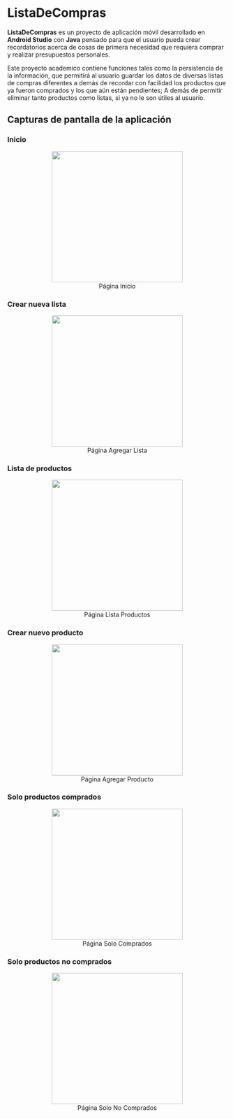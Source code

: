 # ListaDeCompras

**ListaDeCompras** es un proyecto de aplicación móvil desarrollado en **Android Studio** con **Java** pensado para que el usuario pueda crear recordatorios acerca de cosas de primera necesidad que requiera comprar y realizar presupuestos personales.

Este proyecto academico contiene funciones tales como la persistencia de la información, que permitirá al usuario guardar los datos de diversas listas de compras diferentes a demás de recordar con facilidad los productos que ya fueron comprados y los que aún están pendientes; A demás de permitir eliminar tanto productos como listas, si ya no le son útiles al usuario.

## Capturas de pantalla de la aplicación

### Inicio
<p align="center">
  <img src="https://github.com/user-attachments/assets/a6811a8d-03bc-493c-a7f5-931cea99fbcd" width="300"> <br>
  Página Inicio
</p>

### Crear nueva lista
<p align="center">
  <img src="https://github.com/user-attachments/assets/2ce725c1-5bd1-4941-bed7-5f8918db4a23" width="300"> <br>
  Página Agregar Lista
</p>

### Lista de productos
<p align="center">
  <img src="https://github.com/user-attachments/assets/f0f87f0e-c841-4113-aed2-d7bbe1a81c99" width="300"> <br>
  Página Lista Productos
</p>

### Crear nuevo producto
<p align="center">
  <img src="https://github.com/user-attachments/assets/1d74fb4c-ab4d-4478-9c3e-3f8592940a6e" width="300"> <br>
  Página Agregar Producto
</p>

### Solo productos comprados
<p align="center">
  <img src="https://github.com/user-attachments/assets/b9bc3704-7fbd-437a-97f8-d2b2ed49b506" width="300"> <br>
  Página Solo Comprados
</p>

### Solo productos no comprados
<p align="center">
  <img src="https://github.com/user-attachments/assets/6a3f94d5-5aae-41a4-aa85-3bcd8081fbf7" width="300"> <br>
  Página Solo No Comprados
</p>
